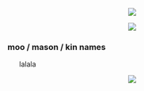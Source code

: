 
<p align=center><img src="https://github.com/user-attachments/assets/9e38540e-4a9c-4e86-a573-ed0513887c2b" class="fr-fic fr-dib" >
<p align=center><img src="https://github.com/user-attachments/assets/a02a60b6-fc7c-4c0d-8fa7-10e8a3732276" class="fr-fic fr-dib" >
<p align=center><h3>moo / mason / kin names</h3>
	<ul>lalala</ul>
<p align=center><img src="https://64.media.tumblr.com/906a0de1515f3d5ef931b39f57ce8622/27341525ba2ff88d-b5/s540x810/2f0f978886d92b79d9e305e118c4ab326c42197b.pnj" class="fr-fic fr-dib">
</p>
